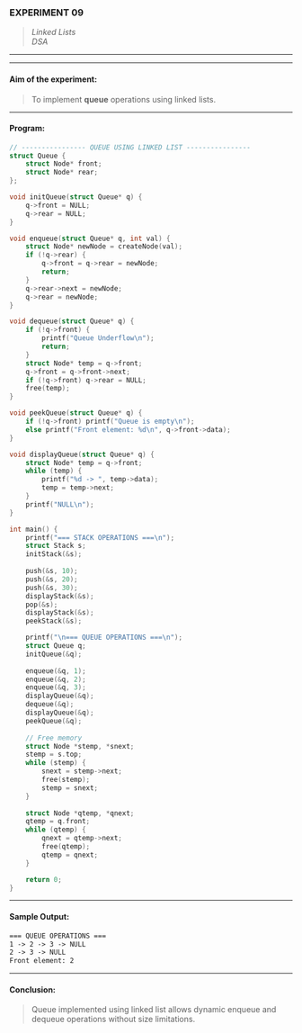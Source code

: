 ### **EXPERIMENT 09**
> *Linked Lists*  
*DSA*

---
---

#### **Aim of the experiment:**
> To implement **queue** operations using linked lists.

---

#### **Program:**
```c
// ---------------- QUEUE USING LINKED LIST ----------------
struct Queue {
    struct Node* front;
    struct Node* rear;
};

void initQueue(struct Queue* q) {
    q->front = NULL;
    q->rear = NULL;
}

void enqueue(struct Queue* q, int val) {
    struct Node* newNode = createNode(val);
    if (!q->rear) {
        q->front = q->rear = newNode;
        return;
    }
    q->rear->next = newNode;
    q->rear = newNode;
}

void dequeue(struct Queue* q) {
    if (!q->front) {
        printf("Queue Underflow\n");
        return;
    }
    struct Node* temp = q->front;
    q->front = q->front->next;
    if (!q->front) q->rear = NULL;
    free(temp);
}

void peekQueue(struct Queue* q) {
    if (!q->front) printf("Queue is empty\n");
    else printf("Front element: %d\n", q->front->data);
}

void displayQueue(struct Queue* q) {
    struct Node* temp = q->front;
    while (temp) {
        printf("%d -> ", temp->data);
        temp = temp->next;
    }
    printf("NULL\n");
}

int main() {
    printf("=== STACK OPERATIONS ===\n");
    struct Stack s;
    initStack(&s);
    
    push(&s, 10);
    push(&s, 20);
    push(&s, 30);
    displayStack(&s);
    pop(&s);
    displayStack(&s);
    peekStack(&s);

    printf("\n=== QUEUE OPERATIONS ===\n");
    struct Queue q;
    initQueue(&q);
    
    enqueue(&q, 1);
    enqueue(&q, 2);
    enqueue(&q, 3);
    displayQueue(&q);
    dequeue(&q);
    displayQueue(&q);
    peekQueue(&q);
    
    // Free memory
    struct Node *stemp, *snext;
    stemp = s.top;
    while (stemp) {
        snext = stemp->next;
        free(stemp);
        stemp = snext;
    }
    
    struct Node *qtemp, *qnext;
    qtemp = q.front;
    while (qtemp) {
        qnext = qtemp->next;
        free(qtemp);
        qtemp = qnext;
    }

    return 0;
}
```

---

#### **Sample Output:**
```txt
=== QUEUE OPERATIONS ===
1 -> 2 -> 3 -> NULL
2 -> 3 -> NULL
Front element: 2
```

---

#### **Conclusion:**
> Queue implemented using linked list allows dynamic enqueue and dequeue operations without size limitations.

